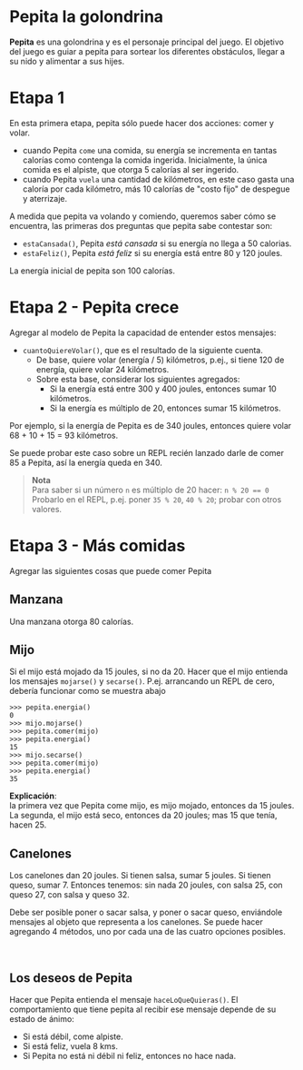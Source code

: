 # Pepita la golondrina
**Pepita** es una golondrina y es el personaje principal del juego. 
El objetivo del juego es guiar a pepita para sortear los diferentes obstáculos, llegar a su nido y alimentar a sus hijes.

# Etapa 1
En esta primera etapa, pepita sólo puede hacer dos acciones: comer y volar.
- cuando Pepita `come` una comida, su energía se incrementa en tantas calorías como contenga la comida ingerida.
  Inicialmente, la única comida es el alpiste, que otorga 5 calorías al ser ingerido.
- cuando Pepita `vuela` una cantidad de kilómetros, en este caso gasta una caloría por cada kilómetro, más 10 calorías de "costo fijo" de despegue y aterrizaje.

A medida que pepita va volando y comiendo, queremos saber cómo se encuentra, las primeras dos preguntas que pepita sabe contestar son:
- `estaCansada()`, Pepita _está cansada_ si su energía no llega a 50 calorias.
- `estaFeliz()`, Pepita _está feliz_ si su energía está entre 80 y 120 joules.

La energía inicial de pepita son 100 calorías.

# Etapa 2 - Pepita crece

Agregar al modelo de Pepita la capacidad de entender estos mensajes:
- `cuantoQuiereVolar()`, que es el resultado de la siguiente cuenta. <br> 
  - De base, quiere volar (energía / 5) kilómetros, p.ej., si tiene 120 de energía, quiere volar 24 kilómetros. 
  - Sobre esta base, considerar los siguientes agregados:
    - Si la energía está entre 300 y 400 joules, entonces sumar 10  kilómetros.
    - Si la energía es múltiplo de 20, entonces sumar 15 kilómetros. 
  
Por ejemplo, si la energía de Pepita es de 340 joules, entonces quiere volar 68 + 10 + 15 = 93 kilómetros. 
 
Se puede probar este caso sobre un REPL recién lanzado darle de comer 85 a Pepita, así la energía queda en 340.

> **Nota** <br>
> Para saber si un número `n` es múltiplo de 20 hacer: 
> `n % 20 == 0` 
> Probarlo en el REPL, p.ej. poner `35 % 20`, `40 % 20`; probar con otros valores.

# Etapa 3 - Más comidas
Agregar las siguientes cosas que puede comer Pepita

## Manzana
Una manzana otorga 80 calorías.

## Mijo

Si el mijo está mojado da 15 joules, si no da 20. 
Hacer que el mijo entienda los mensajes `mojarse()` y `secarse()`.
P.ej. arrancando un REPL de cero, debería funcionar como se muestra abajo
  
```
>>> pepita.energia()
0
>>> mijo.mojarse()
>>> pepita.comer(mijo)
>>> pepita.energia()
15
>>> mijo.secarse()
>>> pepita.comer(mijo)
>>> pepita.energia()
35
```

**Explicación**: <br> 
la primera vez que Pepita come mijo, es mijo mojado, entonces da 15 joules.
La segunda, el mijo está seco, entonces da 20 joules; mas 15 que tenía, hacen 25.

## Canelones
Los canelones dan 20 joules. Si tienen salsa, sumar 5 joules. Si tienen queso, sumar 7.
Entonces tenemos: sin nada 20 joules, con salsa 25, con queso 27, con salsa y queso 32.

Debe ser posible poner o sacar salsa, y poner o sacar queso, enviándole mensajes al objeto que representa a los canelones. Se puede hacer agregando 4 métodos, uno por cada una de las cuatro opciones posibles.

<br>

## Los deseos de Pepita

Hacer que Pepita entienda el mensaje `haceLoQueQuieras()`. El comportamiento que tiene pepita al recibir ese mensaje depende de su estado de ánimo:
- Si está débil, come alpiste.
- Si está feliz, vuela 8 kms. 
- Si Pepita no está ni débil ni feliz, entonces no hace nada.



